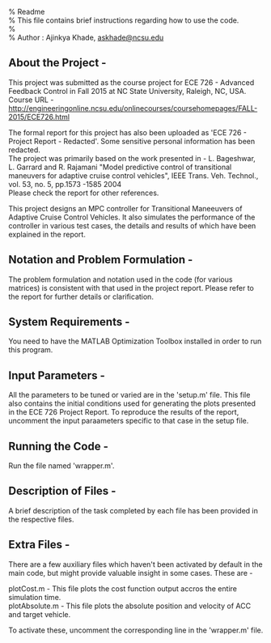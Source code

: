 % Readme                                   
% This file contains brief instructions regarding how to use the code.                                    
%                                    
% Author : Ajinkya Khade, askhade@ncsu.edu                                   

About the Project - 
--------------------
This project was submitted as the course project for ECE 726 - Advanced Feedback Control  in Fall 2015 at NC State University, Raleigh, NC, USA.                                   
Course URL - http://engineeringonline.ncsu.edu/onlinecourses/coursehomepages/FALL-2015/ECE726.html

The formal report for this project has also been uploaded as 'ECE 726 - Project Report - Redacted'. Some sensitive personal information has been redacted.                                   
The project was primarily based on the work presented in -
L. Bageshwar, L. Garrard and R. Rajamani "Model predictive control of transitional maneuvers for adaptive cruise control vehicles", IEEE Trans. Veh. Technol., vol. 53, no. 5, pp.1573 -1585 2004                                   
Please check the report for other references.

This project designs an MPC controller for Transitional Maneeuvers of Adaptive Cruise Control Vehicles. It also simulates the performance  of the controller in various test cases, the details and results of which have been explained in the report.

Notation and Problem Formulation - 
----------------------------------
The problem formulation and notation used in the code (for various matrices) is consistent with that used in the project report. Please refer to the report for further details or clarification.

System Requirements - 
----------------------
You need to have the MATLAB Optimization Toolbox installed in order to run this program.

Input Parameters - 
--------------------
All the parameters to be tuned or varied are in the 'setup.m' file. This file also contains the initial conditions used for generating the plots presented in the ECE 726 Project Report. To reproduce the results of the report, uncomment the input paraameters specific to that case in the setup file.

Running the Code - 
-------------------
Run the file named 'wrapper.m'.

Description of Files - 
-----------------------
A brief description of the task completed by each file has been provided in the respective files.

Extra Files -
-------------- 
There are a few auxiliary files which haven't been activated by default in the main code, but might provide valuable insight in some cases. 
These are - 

plotCost.m      - This file plots the cost function output accros the entire simulation time.                                   
plotAbsolute.m  - This file plots the absolute position and velocity of ACC and target vehicle.  
                                   
To activate these, uncomment the corresponding line in the 'wrapper.m' file.
